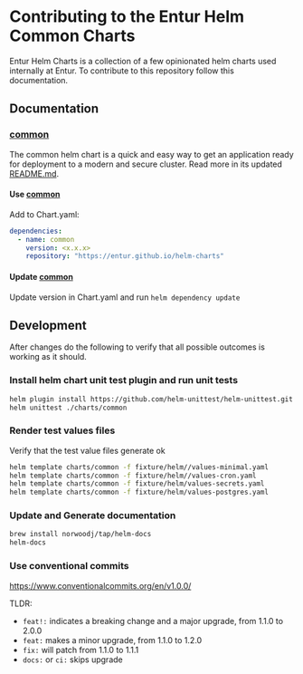 # Contributing to the Entur Helm Common Charts

Entur Helm Charts is a collection of a few opinionated helm charts used internally at Entur. To contribute to this repository follow this documentation.

## Documentation

### [common](./charts/common/README.md)

The common helm chart is a quick and easy way to get an application ready for deployment to a modern and secure cluster.
Read more in its updated [README.md](./charts/common/README.md).

#### Use [common](./charts/common/README.md)

Add to Chart.yaml:

```yaml
dependencies:
  - name: common
    version: <x.x.x>
    repository: "https://entur.github.io/helm-charts"
```

#### Update [common](./charts/common/README.md)

Update version in Chart.yaml and run `helm dependency update`

## Development

After changes do the following to verify that all possible outcomes is working as it should.

### Install helm chart unit test plugin and run unit tests

```bash
helm plugin install https://github.com/helm-unittest/helm-unittest.git
helm unittest ./charts/common
```

### Render test values files

Verify that the test value files generate ok

```bash
helm template charts/common -f fixture/helm//values-minimal.yaml
helm template charts/common -f fixture/helm//values-cron.yaml
helm template charts/common -f fixture/helm/values-secrets.yaml
helm template charts/common -f fixture/helm/values-postgres.yaml
```

### Update and Generate documentation

```bash
brew install norwoodj/tap/helm-docs
helm-docs
```

### Use conventional commits

https://www.conventionalcommits.org/en/v1.0.0/

TLDR:

- `feat!:` indicates a breaking change and a major upgrade, from 1.1.0 to 2.0.0
- `feat:` makes a minor upgrade, from 1.1.0 to 1.2.0
- `fix:` will patch from 1.1.0 to 1.1.1
- `docs:` or `ci:` skips upgrade
